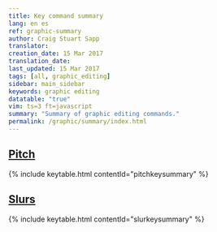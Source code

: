 ```yaml
---
title: Key command summary
lang: en es
ref: graphic-summary
author: Craig Stuart Sapp
translator: 
creation_date: 15 Mar 2017
translation_date: 
last_updated: 15 Mar 2017
tags: [all, graphic_editing]
sidebar: main_sidebar
keywords: graphic editing 
datatable: "true"
vim: ts=3 ft=javascript
summary: "Summary of graphic editing commands."
permalink: /graphic/summary/index.html
---
```


## [Pitch](../pitch) ##

{% include keytable.html
	contentId="pitchkeysummary"
%}
<script type="text/JSON" id="pitchkeysummary">
{% include keypresses/pitchkeys.json %}
</script>

## [Slurs](../slurs) ##

{% include keytable.html
	contentId="slurkeysummary"
%}
<script type="text/JSON" id="slurkeysummary">
{% include keypresses/slurkeys.json %}
</script>



